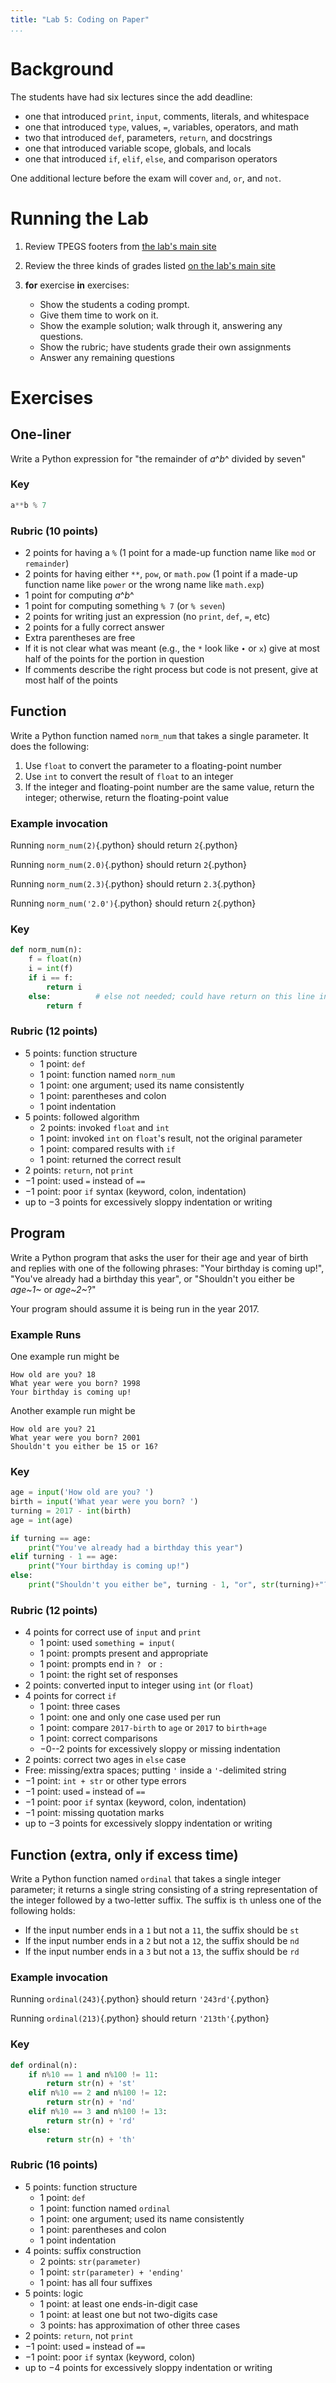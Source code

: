 ```yaml
---
title: "Lab 5: Coding on Paper"
...
```


# Background

The students have had six lectures since the add deadline:

-   one that introduced `print`, `input`, comments, literals, and whitespace
-   one that introduced `type`, values, `=`, variables, operators, and math
-   two that introduced `def`, parameters, `return`, and docstrings
-   one that introduced variable scope, globals, and locals
-   one that introduced `if`, `elif`, `else`, and comparison operators

One additional lecture before the exam will cover `and`, `or`, and `not`.

# Running the Lab

1.  Review TPEGS footers from [the lab's main site](lab-5-paper.html#tpegs)
1.  Review the three kinds of grades listed [on the lab's main site](lab-5-paper.html#grading-rubrics)
1.  **for** exercise **in** exercises:

    - Show the students a coding prompt.
    - Give them time to work on it.
    - Show the example solution; walk through it, answering any questions.
    - Show the rubric; have students grade their own assignments
    - Answer any remaining questions


# Exercises

## One-liner

Write a Python expression for "the remainder of _a_^_b_^ divided by seven"


### Key

````python
a**b % 7
````

### Rubric (10 points)

- 2 points for having a `%` (1 point for a made-up function name like `mod` or `remainder`)
- 2 points for having either `**`, `pow`, or `math.pow` (1 point if a made-up function name like `power` or the wrong name like `math.exp`)
- 1 point for computing _a_^_b_^
- 1 point for computing something `% 7` (or `% seven`)
- 2 points for writing just an expression (no `print`, `def`, `=`, etc)
- 2 points for a fully correct answer
- Extra parentheses are free
- If it is not clear what was meant (e.g., the `*` look like `∙` or `x`) give at most half of the points for the portion in question
- If comments describe the right process but code is not present, give at most half of the points


## Function

Write a Python function named `norm_num` that takes a single parameter.  It does the following:

1. Use `float` to convert the parameter to a floating-point number
2. Use `int` to convert the result of `float` to an integer
3. If the integer and floating-point number are the same value, return the integer; otherwise, return the floating-point value

### Example invocation

Running `norm_num(2)`{.python} should return `2`{.python}

Running `norm_num(2.0)`{.python} should return `2`{.python}

Running `norm_num(2.3)`{.python} should return `2.3`{.python}

Running `norm_num('2.0')`{.python} should return `2`{.python}

### Key

````python
def norm_num(n):
    f = float(n)
    i = int(f)
    if i == f:
        return i
    else:          # else not needed; could have return on this line instead
        return f
````

### Rubric (12 points)

- 5 points: function structure
    - 1 point: `def`
    - 1 point: function named `norm_num`
    - 1 point: one argument; used its name consistently
    - 1 point: parentheses and colon
    - 1 point indentation
- 5 points: followed algorithm
    - 2 points: invoked `float` and `int`
    - 1 point: invoked `int` on `float`'s result, not the original parameter
    - 1 point: compared results with `if`
    - 1 point: returned the correct result
- 2 points: `return`, not `print`
- &minus;1 point: used `=` instead of `==`
- &minus;1 point: poor `if` syntax (keyword, colon, indentation)
- up to &minus;3 points for excessively sloppy indentation or writing


## Program

Write a Python program that asks the user for their age and year of birth and replies with one of the following phrases: "Your birthday is coming up!", "You've already had a birthday this year", or "Shouldn't you either be _age~1~_ or _age~2~_?"

Your program should assume it is being run in the year 2017.

### Example Runs

One example run might be

    How old are you? 18
    What year were you born? 1998
    Your birthday is coming up!

Another example run might be

    How old are you? 21
    What year were you born? 2001
    Shouldn't you either be 15 or 16?

### Key

````python
age = input('How old are you? ')
birth = input('What year were you born? ')
turning = 2017 - int(birth)
age = int(age)

if turning == age:
    print("You've already had a birthday this year")
elif turning - 1 == age:
    print("Your birthday is coming up!")
else:
    print("Shouldn't you either be", turning - 1, "or", str(turning)+"?")
````

### Rubric (12 points)

- 4 points for correct use of `input` and `print`
    - 1 point: used `something = input(`
    - 1 point: prompts present and appropriate 
    - 1 point: prompts end in `? ` or `: `
    - 1 point: the right set of responses
- 2 points: converted input to integer using `int` (or `float`)
- 4 points for correct `if`
    - 1 point: three cases
    - 1 point: one and only one case used per run
    - 1 point: compare `2017-birth` to `age` or `2017` to `birth+age`
    - 1 point: correct comparisons
    - &minus;0--2 points for excessively sloppy or missing indentation
- 2 points: correct two ages in `else` case
- Free: missing/extra spaces; putting `'` inside a `'`-delimited string
- &minus;1 point: `int + str` or other type errors
- &minus;1 point: used `=` instead of `==`
- &minus;1 point: poor `if` syntax (keyword, colon, indentation)
- &minus;1 point: missing quotation marks
- up to &minus;3 points for excessively sloppy indentation or writing

## Function (extra, only if excess time)

Write a Python function named `ordinal` that takes a single integer parameter; it returns a single string consisting of a string representation of the integer followed by a two-letter suffix.
The suffix is `th` unless one of the following holds:

- If the input number ends in a `1` but not a `11`, the suffix should be `st`
- If the input number ends in a `2` but not a `12`, the suffix should be `nd`
- If the input number ends in a `3` but not a `13`, the suffix should be `rd`

### Example invocation

Running `ordinal(243)`{.python} should return `'243rd'`{.python}

Running `ordinal(213)`{.python} should return `'213th'`{.python}

### Key

````python
def ordinal(n):
    if n%10 == 1 and n%100 != 11: 
        return str(n) + 'st'
    elif n%10 == 2 and n%100 != 12: 
        return str(n) + 'nd'
    elif n%10 == 3 and n%100 != 13: 
        return str(n) + 'rd'
    else:
        return str(n) + 'th'
````

### Rubric (16 points)

- 5 points: function structure
    - 1 point: `def`
    - 1 point: function named `ordinal`
    - 1 point: one argument; used its name consistently
    - 1 point: parentheses and colon
    - 1 point indentation
- 4 points: suffix construction
    - 2 points: `str(parameter)`
    - 1 point: `str(parameter) + 'ending'`
    - 1 point: has all four suffixes
- 5 points: logic
    - 1 point: at least one ends-in-digit case
    - 1 point: at least one but not two-digits case
    - 3 points: has approximation of other three cases
- 2 points: `return`, not `print`
- &minus;1 point: used `=` instead of `==`
- &minus;1 point: poor `if` syntax (keyword, colon)
- up to &minus;4 points for excessively sloppy indentation or writing

